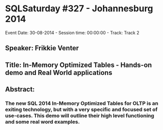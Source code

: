 # SQLSaturday #327 - Johannesburg 2014
Event Date: 30-08-2014 - Session time: 00:00:00 - Track: Track 2
## Speaker: Frikkie  Venter
## Title: In-Memory Optimized Tables - Hands-on demo and Real World applications
## Abstract:
### The new SQL 2014 In-Memory Optimized Tables for OLTP is an exiting technology, but with a very specific and focused set of use-cases. This demo will outline their high level functioning and some real word examples. 
